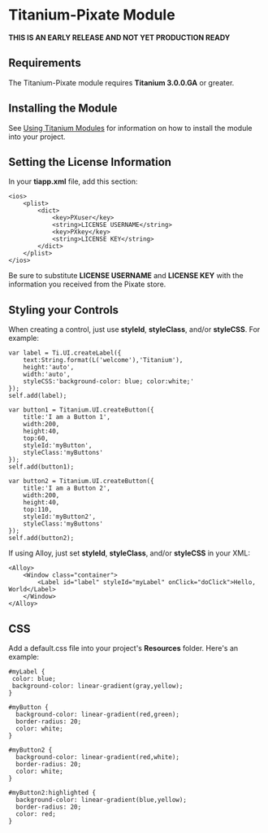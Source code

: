 # Titanium-Pixate Module

**THIS IS AN EARLY RELEASE AND NOT YET PRODUCTION READY**

## Requirements

The Titanium-Pixate module requires **Titanium 3.0.0.GA** or greater.

## Installing the Module

See [Using Titanium Modules](https://wiki.appcelerator.org/display/tis/Using+Titanium+Modules) for information on how to install the module into your project.

## Setting the License Information

In your **tiapp.xml** file, add this section:

	<ios>
	    <plist>
	        <dict>
	            <key>PXuser</key>
	            <string>LICENSE USERNAME</string>
	            <key>PXkey</key>
	            <string>LICENSE KEY</string>
	        </dict>
	    </plist>
	</ios>

Be sure to substitute **LICENSE USERNAME** and **LICENSE KEY** with the information you received from the Pixate store.

## Styling your Controls

When creating a control, just use **styleId**, **styleClass**, and/or **styleCSS**. For example:


	var label = Ti.UI.createLabel({
		text:String.format(L('welcome'),'Titanium'),
		height:'auto',
		width:'auto',
		styleCSS:'background-color: blue; color:white;'
	});
	self.add(label);

	var button1 = Titanium.UI.createButton({
		title:'I am a Button 1',
		width:200,
		height:40,
		top:60,
		styleId:'myButton',
		styleClass:'myButtons'
	});
	self.add(button1);

	var button2 = Titanium.UI.createButton({
		title:'I am a Button 2',
		width:200,
		height:40,
		top:110,
		styleId:'myButton2',
		styleClass:'myButtons'
	});
	self.add(button2);


If using Alloy, just set **styleId**, **styleClass**, and/or **styleCSS** in your XML:

	<Alloy> 
		<Window class="container"> 
			<Label id="label" styleId="myLabel" onClick="doClick">Hello, World</Label> 
		</Window> 
	</Alloy>

## CSS

Add a default.css file into your project's **Resources** folder. Here's an example:

	#myLabel {
	 color: blue;
	 background-color: linear-gradient(gray,yellow);
	}

	#myButton {
	  background-color: linear-gradient(red,green);
	  border-radius: 20;
	  color: white;
	}

	#myButton2 {
	  background-color: linear-gradient(red,white);
	  border-radius: 20;
	  color: white;
	}

	#myButton2:highlighted {
	  background-color: linear-gradient(blue,yellow);
	  border-radius: 20;
	  color: red;
	}
